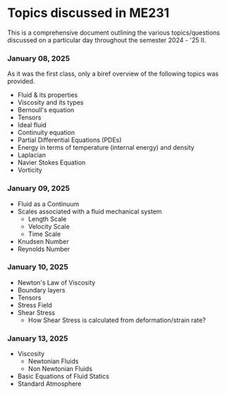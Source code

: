 # Topics discussed in ME231

This is a comprehensive document outlining the various topics/questions discussed on a particular day throughout the semester 2024 - '25 II.

### January 08, 2025

As it was the first class, only a biref overview of the following topics was provided.

- Fluid & its properties
- Viscosity and its types
- Bernoull's equation
- Tensors
- Ideal fluid
- Continuity equation
- Partial Differential Equations (PDEs)
- Energy in terms of temperature (internal energy) and density
- Laplacian
- Navier Stokes Equation
- Vorticity

### January 09, 2025

- Fluid as a Continuum
- Scales associated with a fluid mechanical system
    - Length Scale
    - Velocity Scale
    - Time Scale
- Knudsen Number
- Reynolds Number

### January 10, 2025

- Newton's Law of Viscosity
- Boundary layers
- Tensors
- Stress Field
- Shear Stress
    - How Shear Stress is calculated from deformation/strain rate?

### January 13, 2025

- Viscosity
    - Newtonian Fluids
    - Non Newtonian Fluids
- Basic Equations of Fluid Statics
- Standard Atmosphere